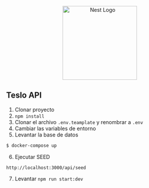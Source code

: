 <p align="center">
  <a href="http://nestjs.com/" target="blank"><img src="https://nestjs.com/img/logo-small.svg" width="200" alt="Nest Logo" /></a>
</p>

## Teslo API

1. Clonar proyecto
2. ```npm install```
3. Clonar el archivo ```.env.teamplate``` y renombrar a ```.env```
4. Cambiar las variables de entorno
5. Levantar la base de datos
```bash
$ docker-compose up
```
6. Ejecutar SEED
```
http://localhost:3000/api/seed
```
7. Levantar ```npm run start:dev```

